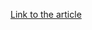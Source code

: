 [Link to the article](https://www.securityweek.com/fbi-seeking-information-on-chinese-hackers-targeting-sophos-firewalls/)

